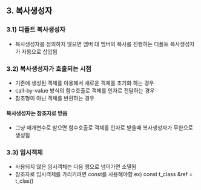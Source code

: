 ## 3. 복사생성자
### 3.1) 디폴트 복사생성자
- 복사생성자를 정의하지 않으면 멤버 대 멤버의 복사를 진행하는 디폴트 복사생성자가 자동으로 삽입됨
### 3.2) 복사생성자가 호출되는 시점
- 기존에 생성된 객체를 이용해서 새로운 객체를 초기화 하는 경우
- call-by-value 방식의 함수호출로 객체를 인자로 전달하는 경우
- 참조형이 아닌 객체를 반환하는 경우
#### 복사생성자는 참조자로 받음
- 그냥 매개변수로 받으면 함수호출로 객체를 인자로 받을때 복사생성자가 무한으로 생성됨
### 3.3) 임시객체
- 사용되지 않은 임시객체는 다음 행으로 넘어가면 소멸됨
- 참조자로 임시객체를 가리키려면 const를 사용해야함
  ex) const t_class &ref = t_clas()